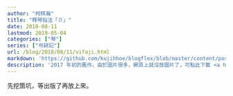 ```yaml
---
author: "柯棋瀚"
title: "釋琴指法「卩」"
date: 2018-08-11
lastmod: 2019-05-04
categories: ["琴"]
series: ["㢧耕記"]
url: /blog/2018/08/11/vifaji.html
markdown: 'https://github.com/kujihhoe/blogflex/blob/master/content/post/2018-08-11-vifaji.md'
description: '2017 年初的舊作。由於圖片很多，網頁上就沒放圖片了，可點此下載 <a href="" target="\_blank">PDF</a> 閱讀。'
---
```


先挖箇坑，等出版了再放上來。
